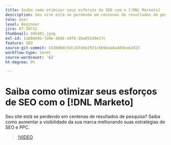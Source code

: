 ```yaml
---
title: Saiba como otimizar seus esforços de SEO com o [!DNL Marketo]
description: Seu site está se perdendo em centenas de resultados de pesquisa? Saiba como aumentar a visibilidade da sua marca melhorando suas estratégias de SEO e PPC.
role: User
level: Beginner
jira: KT-10731
thumbnail: 345401.jpeg
exl-id: 1ab0de6b-7a9e-4b86-a9f6-2ba655d9e1fc
feature: SEO
source-git-commit: 433b00dc5dc1b7dde2931c6b9eaa8a403eae2415
workflow-type: tm+mt
source-wordcount: '62'
ht-degree: 0%

---
```


# Saiba como otimizar seus esforços de SEO com o [!DNL Marketo]

Seu site está se perdendo em centenas de resultados de pesquisa? Saiba como aumentar a visibilidade da sua marca melhorando suas estratégias de SEO e PPC.

>[!VIDEO](https://video.tv.adobe.com/v/345401/?quality=12&learn=on)
